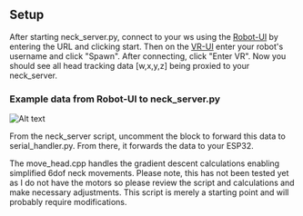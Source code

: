 ## Setup
After starting neck_server.py, connect to your ws using the [Robot-UI](https://robot-csyy.onrender.com) by entering the URL and clicking start. Then on the [VR-UI](https://spawn-vr.onrender.com) enter your robot's username and click "Spawn". After connecting, click "Enter VR". Now you should see all head tracking data [w,x,y,z] being proxied to your neck_server. 

### Example data from Robot-UI to neck_server.py
![Alt text](https://github.com/sp4wn-owner/Spawn/tree/main/Spawn-VR/Dropbear/Neck/Images/wsdata.png)

From the neck_server script, uncomment the block to forward this data to serial_handler.py. From there, it forwards the data to your ESP32.

The move_head.cpp handles the gradient descent calculations enabling simplified 6dof neck movements. Please note, this has not been tested yet as I do not have the motors so please review the script and calculations and make necessary adjustments. This script is merely a starting point and will probably require modifications.